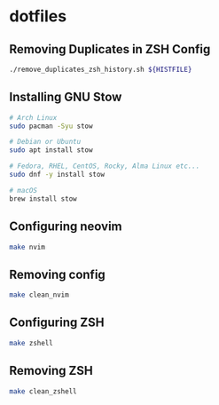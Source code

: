# dotfiles

## Removing Duplicates in ZSH Config
```bash
./remove_duplicates_zsh_history.sh ${HISTFILE}
```

## Installing GNU Stow

```bash
# Arch Linux
sudo pacman -Syu stow

# Debian or Ubuntu
sudo apt install stow

# Fedora, RHEL, CentOS, Rocky, Alma Linux etc...
sudo dnf -y install stow  

# macOS
brew install stow
```

## Configuring neovim

```bash
make nvim
```

## Removing config

```bash
make clean_nvim
```

## Configuring ZSH

```bash
make zshell
```

## Removing ZSH

```bash
make clean_zshell
```
